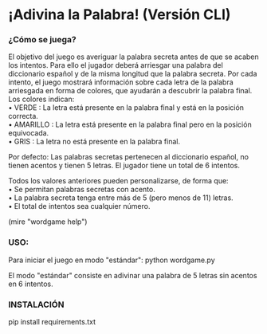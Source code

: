 <h1>¡Adivina la Palabra! (Versión CLI)</h1>


<h3>¿Cómo se juega?</h3>
 
 El objetivo del juego es averiguar la palabra secreta antes de que se
acaben los intentos.
 Para ello el jugador deberá arriesgar una palabra del diccionario español y
de la misma longitud que la palabra secreta.
 Por cada intento, el juego mostrará información sobre cada letra de la palabra
arriesgada en forma de colores, que ayudarán a descubrir la palabra final.<br>
 Los colores indican:<br>
  • <bold>VERDE</bold> : La letra está presente en la palabra final y está en la posición correcta.<br>
  • <bold>AMARILLO</bold> : La letra está presente en la palabra final pero en la posición equivocada.<br>
  • <bold>GRIS</bold> : La letra no está presente en la palabra final.<br>

Por defecto:
 Las palabras secretas pertenecen al diccionario español, no tienen acentos y tienen 5 letras.
 El jugador tiene un total de 6 intentos.

Todos los valores anteriores pueden personalizarse, de forma que:<br>
  • Se permitan palabras secretas con acento.<br>
  • La palabra secreta tenga entre más de 5 (pero menos de 11) letras.<br>
  • El total de intentos sea cualquier número.<br>

(mire "wordgame help")


<h3>USO:</h3>
  Para iniciar el juego en modo "estándar":
        python wordgame.py
    
  El modo "estándar" consiste en adivinar una palabra de 5 letras sin acentos en 6 intentos.


<h3>INSTALACIÓN</h3>
pip install requirements.txt
